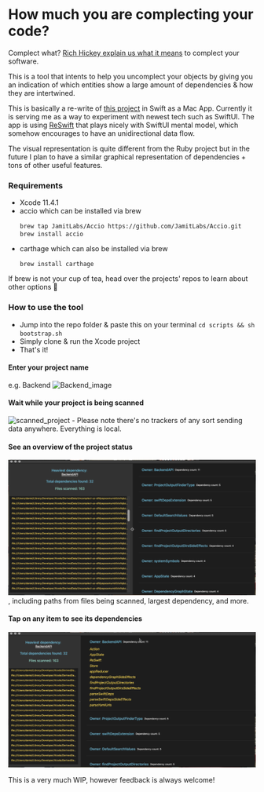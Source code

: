 # How much you are complecting your code? 

Complect what? [Rich Hickey explain us what it means](https://www.youtube.com/watch?v=oytL881p-nQ&t=1320s) to complect your software. 

This is a tool that intents to help you uncomplect your objects
by giving you an indication of which entities show a large amount of dependencies & how they are intertwined. 

This is basically a re-write of [this project](https://github.com/PaulTaykalo/objc-dependency-visualizer) in Swift 
as a Mac App. 
Currently it is serving me as a way to experiment with newest tech such as SwiftUI.
The app is using [ReSwift](https://github.com/ReSwift/ReSwift) that plays nicely with SwiftUI mental model, which 
somehow encourages to have an unidirectional data flow.  

The visual representation is quite different from the Ruby project but in the future I plan to have a similar graphical 
representation of dependencies + tons of other useful features. 

### Requirements

- Xcode 11.4.1
- accio which can be installed via brew
    ````
    brew tap JamitLabs/Accio https://github.com/JamitLabs/Accio.git
    brew install accio
- carthage which can also be installed via brew
    ```
    brew install carthage

If brew is not your cup of tea, head over the projects' repos to learn about other options 👀

### How to use the tool 

- Jump into the repo folder & paste this on your terminal `cd scripts && sh bootstrap.sh`
- Simply clone & run the Xcode project
- That's it!



#### Enter your project name 
e.g. Backend 
![Backend_image](https://github.com/Thurman1776-/Uncomplect-us/blob/master/Screenshots/Screenshot-1.png)

#### Wait while your project is being scanned 
![scanned_project](https://github.com/Thurman1776-/Uncomplect-us/blob/master/Screenshots/Screenshot-2.png) - Please note there's no trackers of any sort sending data anywhere. Everything is local. 

#### See an overview of the project status 
![project_status](https://github.com/Thurman1776-/Uncomplect-us/blob/master/Screenshots/Screenshot-3.png), including paths from files being scanned, largest dependency, and more. 

#### Tap on any item to see its dependencies 
![dependencies](https://github.com/Thurman1776-/Uncomplect-us/blob/master/Screenshots/Screenshot-4.png)


This is a very much WIP, however feedback is always welcome! 
